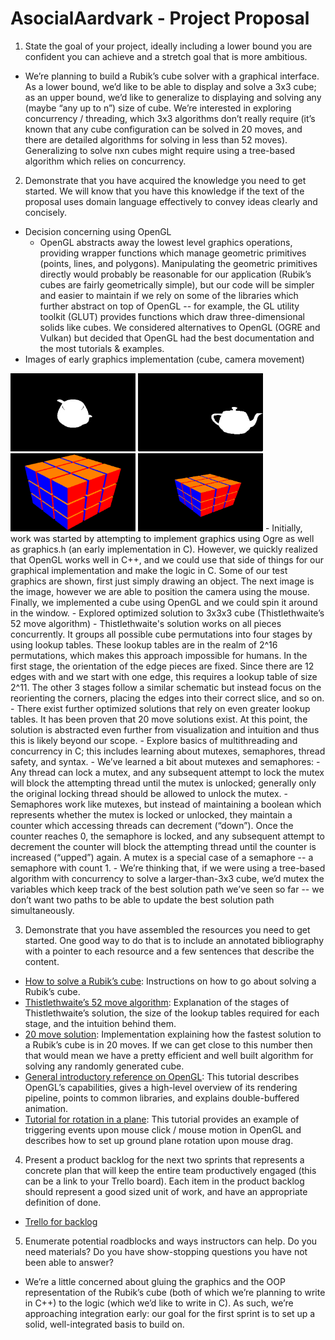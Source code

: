 # AsocialAardvark - Project Proposal

1) State the goal of your project, ideally including a lower bound you are confident you can achieve and a stretch goal that is more ambitious.

- We’re planning to build a Rubik’s cube solver with a graphical interface. As a lower bound, we’d like to be able to display and solve a 3x3 cube; as an upper bound, we’d like to generalize to displaying and solving any (maybe “any up to n”) size of cube. We’re interested in exploring concurrency / threading, which 3x3 algorithms don’t really require (it’s known that any cube configuration can be solved in 20 moves, and there are detailed algorithms for solving in less than 52 moves). Generalizing to solve nxn cubes might require using a tree-based algorithm which relies on concurrency.

2) Demonstrate that you have acquired the knowledge you need to get started.  We will know that you have this knowledge if the text of the proposal uses domain language effectively to convey ideas clearly and concisely.

- Decision concerning using OpenGL
    - OpenGL abstracts away the lowest level graphics operations, providing wrapper functions which manage geometric primitives (points, lines, and polygons). Manipulating the geometric primitives directly would probably be reasonable for our application (Rubik’s cubes are fairly geometrically simple), but our code will be simpler and easier to maintain if we rely on some of the libraries which further abstract on top of OpenGL -- for example, the GL utility toolkit (GLUT) provides functions which draw three-dimensional solids like cubes. We considered alternatives to OpenGL (OGRE and Vulkan) but decided that OpenGL had the best documentation and the most tutorials & examples.
- Images of early graphics implementation (cube, camera movement)
<img src="resources/teapot.png" alt="Teapot" width="200"/>
<img src="resources/teapot_camera_move.png" alt="teapot_camera_move" width="200"/>
<img src="resources/cube.png" alt="Cube" width="200"/>
<img src="resources/cube.gif" alt="Cube_gif" width="200"/>
    - Initially, work was started by attempting to implement graphics using Ogre as well as graphics.h (an early implementation in C). However, we quickly realized that OpenGL works well in C++, and we could use that side of things for our graphical implementation and make the logic in C. Some of our test graphics are shown, first just simply drawing an object. The next image is the image, however we are able to position the camera using the mouse. Finally, we implemented a cube using OpenGL and we could spin it around in the window.
- Explored optimized solution to 3x3x3 cube (Thistlethwaite’s 52 move algorithm)
    - Thistlethwaite's solution works on all pieces concurrently. It groups all possible cube permutations into four stages by using lookup tables. These lookup tables are in the realm of 2^16 permutations, which makes this approach impossible for humans. In the first stage, the orientation of the edge pieces are fixed. Since there are 12 edges with  and we start with one edge, this requires a lookup table of size 2^11. The other 3 stages follow a similar schematic but instead focus on the reorienting the corners, placing the edges into their correct slice, and so on.
    - There exist further optimized solutions that rely on even greater lookup tables. It has been proven that 20 move solutions exist. At this point, the solution is abstracted even further from visualization and intuition and thus this is likely beyond our scope.
- Explore basics of multithreading and concurrency in C; this includes learning about mutexes, semaphores, thread safety, and syntax.
    - We’ve learned a bit about mutexes and semaphores:
        - Any thread can lock a mutex, and any subsequent attempt to lock the mutex will block the attempting thread until the mutex is unlocked; generally only the original locking thread should be allowed to unlock the mutex.
        - Semaphores work like mutexes, but instead of maintaining a boolean which represents whether the mutex is locked or unlocked, they maintain a counter which accessing threads can decrement (“down”). Once the counter reaches 0, the semaphore is locked, and any subsequent attempt to decrement the counter will block the attempting thread until the counter is increased (“upped”) again. A mutex is a special case of a semaphore -- a semaphore with count 1.
    - We’re thinking that, if we were using a tree-based algorithm with concurrency to solve a larger-than-3x3 cube, we’d mutex the variables which keep track of the best solution path we’ve seen so far -- we don’t want two paths to be able to update the best solution path simultaneously.

3) Demonstrate that you have assembled the resources you need to get started.  One good way to do that is to include an annotated bibliography with a pointer to each resource and a few sentences that describe the content.
- [How to solve a Rubik’s cube](http://dougandmarsha.com/Rubiks_Cube_Users_Guide.pdf): Instructions on how to go about solving a Rubik’s cube.
- [Thistlethwaite’s 52 move algorithm](https://www.jaapsch.net/puzzles/thistle.htm): Explanation of the stages of Thistlethwaite’s solution, the size of the lookup tables required for each stage, and the intuition behind them.
- [20 move solution](http://kociemba.org/cube.htm): Implementation explaining how the fastest solution to a Rubik’s cube is in 20 moves. If we can get close to this number then that would mean we have a pretty efficient and well built algorithm for solving any randomly generated cube.
- [General introductory reference on OpenGL](http://www.glprogramming.com/red/chapter01.html): This tutorial describes OpenGL’s capabilities, gives a high-level overview of its rendering pipeline, points to common libraries, and explains double-buffered animation.
- [Tutorial for rotation in a plane](http://www.lighthouse3d.com/tutorials/glut-tutorial/mouse-putting-it-all-together/): This tutorial provides an example of triggering events upon mouse click / mouse motion in OpenGL and describes how to set up ground plane rotation upon mouse drag.

4) Present a product backlog for the next two sprints that represents a concrete plan that will keep the entire team productively engaged (this can be a link to your Trello board).  Each item in the product backlog should represent a good sized unit of work, and have an appropriate definition of done.
- [Trello for backlog](https://trello.com/b/4cSUD6m5/softsysasocialaardvark)

5) Enumerate potential roadblocks and ways instructors can help.  Do you need materials?  Do you have show-stopping questions you have not been able to answer?
- We’re a little concerned about gluing the graphics and the OOP representation of the Rubik’s cube (both of which we’re planning to write in C++) to the logic (which we’d like to write in C). As such, we’re approaching integration early: our goal for the first sprint is to set up a solid, well-integrated basis to build on.
